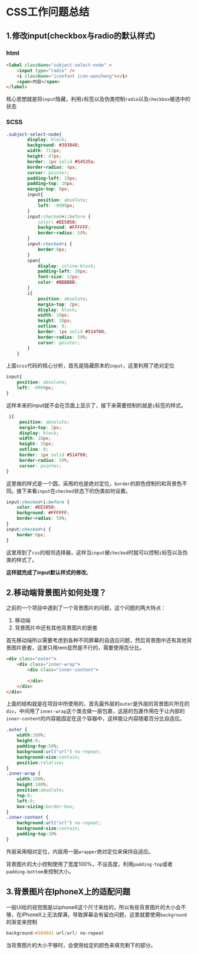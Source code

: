 # CSS工作问题总结

## 1.修改input(checkbox与radio的默认样式)

### html

```html
<label className="subject-select-node" >
    <input type="radio" />
    <i className="iconfont icon-wancheng"></i>
    <span>内容</span>
</label>
```

核心思想就是将`input`隐藏，利用`i`标签以及伪类控制`radio`以及`checkbox`被选中的状态

### SCSS

```css
.subject-select-node{
        display: block;
        background: #393848;
        width: 713px;
        height: 47px;
        border: 1px solid #54535a;
        border-radius: 4px;
        cursor: pointer; 
        padding-left: 10px;
        padding-top: 10px;
        margin-top: 8px;
        input{
            position: absolute;
            left: -9999px;
        }
        input:checked+i:before {
            color: #EE5050;
            background: #FFFFFF;
            border-radius: 50%;
        }
        input:checked+i {
            border:0px;
        }
        span{
            display: inline-block;
            padding-left: 30px;
            font-size: 12px;
            color: #BBBBBB;
        }  
        i{
            position: absolute;
            margin-top: 2px;
            display: block;
            width: 18px;
            height: 18px;
            outline: 0;
            border: 1px solid #514f60;
            border-radius: 50%;
            cursor: pointer;
        }
    }
```

上面`scss`代码的核心分析，首先是隐藏原本的`input`，这里利用了绝对定位

```css
input{
    position: absolute;
    left: -9999px;
}
```

这样本来的input就不会在页面上显示了，接下来需要控制的就是`i`标签的样式。

```Scss
 i{
     position: absolute;
     margin-top: 2px;
     display: block;
     width: 18px;
     height: 18px;
     outline: 0;
     border: 1px solid #514f60;
     border-radius: 50%;
     cursor: pointer;
}
```

这里做的样式是一个圆，采用的也是绝对定位，`border`的颜色控制的和背景色不同。接下来看`input`在`checked`状态下的伪类如何设置。

```scss
input:checked+i:before {
    color: #EE5050;
    background: #FFFFFF;
    border-radius: 50%;
}
input:checked+i {
    border:0px;
}
```

这里用到了`css`的相邻选择器，这样当`input`被`checked`时就可以控制`i`标签以及伪类的样式了。

**这样就完成了input默认样式的修改**。

## 2.移动端背景图片如何处理？

之前的一个项目中遇到了一个背景图片的问题，这个问题的两大特点：

1. 移动端
2. 背景图片中还有其他背景图片的嵌套

​	首先移动端所以需要考虑到各种不同屏幕的自适应问题，然后背景图中还有其他背景图片嵌套，这里只用rem显然是不行的，需要使用百分比。

```html
<div class="outer">
    <div class="inner-wrap">
        <div class="inner-content">
           
        </div>	
    </div>
</div>
```

​	上面的结构就是在项目中所使用的，首先最外层的`outer`是外层的背景图片所在的`div`，中间用了`inner-wrap`这个类去做一层包裹，这层的包裹作用在于让内部的`inner-content`的内容能固定在这个容器中，这样能让内容随着百分比自适应。

```css
.outer {
    width:100%;
    height:0;
    padding-top:58%;
    background:url("url") no-repeat;
    background-size:contain;
    position:relative;
}
.inner-wrap {
    width:100%;
    height:100%;
    position:absolute;
    top:0;
    left:0;
    box-sizing:border-box;
}
.inner-content {
    background:url("url") no-repeat;
    background-size:contain;
    padding-top:30%
}
```

​	外层采用相对定位，内层用一层`wrapper`绝对定位来保持自适应。

​	背景图片的大小控制使用了宽度100%，不设高度，利用`padding-top`或者`padding-bottom`来控制大小。

## 3.背景图片在IphoneX上的适配问题

​	一般UI给的视觉图是以iphone6这个尺寸来给的，所以有些背景图片的大小会不够，在iPhoneX上无法撑满，导致屏幕会有留白问题，这里就要使用`background`的渐变来控制

```css
background:#2848d1 url(url) no-repeat
```

当背景图片的大小不够时，会使用给定的颜色来填充剩下的部分。